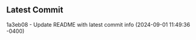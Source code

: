 
## Latest Commit
1a3eb08 - Update README with latest commit info (2024-09-01 11:49:36 -0400) <Yunxi-Zhou>
